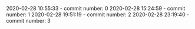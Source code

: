 2020-02-28 10:55:33 - commit number: 0
2020-02-28 15:24:59 - commit number: 1
2020-02-28 19:51:19 - commit number: 2
2020-02-28 23:19:40 - commit number: 3
